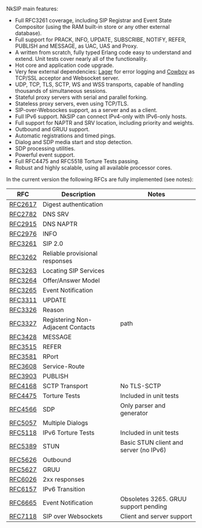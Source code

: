 NkSIP main features:
 * Full RFC3261 coverage, including SIP Registrar and Event State Compositor (using the RAM built-in store or any other external database).
 * Full support for PRACK, INFO, UPDATE, SUBSCRIBE, NOTIFY, REFER, PUBLISH and MESSAGE, as UAC, UAS and Proxy.
 * A written from scratch, fully typed Erlang code easy to understand and extend. Unit tests cover nearly all of the functionality.
 * Hot core and application code upgrade.
 * Very few external dependencies: [Lager](https://github.com/basho/lager) for error logging and [Cowboy](http://ninenines.eu") as TCP/SSL acceptor and Websocket server.
 * UDP, TCP, TLS, SCTP, WS and WSS transports, capable of handling thousands of simultaneous sessions.
 * Stateful proxy servers with serial and parallel forking.
 * Stateless proxy servers, even using TCP/TLS.
 * SIP-over-Websockes support, as a server and as a client.
 * Full IPv6 support. NkSIP can connect IPv4-only with IPv6-only hosts.
 * Full support for NAPTR and SRV location, including priority and weights.
 * Outbound and GRUU support.
 * Automatic registrations and timed pings.
 * Dialog and SDP media start and stop detection.
 * SDP processing utilities.
 * Powerful event support.
 * Full RFC4475 and RFC5518 Torture Tests passing.
 * Robust and highly scalable, using all available processor cores.

In the current version the following RFCs are fully implemented (see notes):

RFC|Description|Notes
---|---|---
[RFC2617](http://tools.ietf.org/html/rfc2617)|Digest authentication|
[RFC2782](http://tools.ietf.org/html/rfc2782)|DNS SRV|
[RFC2915](http://tools.ietf.org/html/rfc2915)|DNS NAPTR|
[RFC2976](http://tools.ietf.org/html/rfc2976)|INFO|
[RFC3261](http://tools.ietf.org/html/rfc3261)|SIP 2.0|
[RFC3262](http://tools.ietf.org/html/rfc3262)|Reliable provisional responses|
[RFC3263](http://tools.ietf.org/html/rfc3263)|Locating SIP Services|
[RFC3264](http://tools.ietf.org/html/rfc3264)|Offer/Answer Model|
[RFC3265](http://tools.ietf.org/html/rfc3265)|Event Notification|
[RFC3311](http://tools.ietf.org/html/rfc3311)|UPDATE|
[RFC3326](http://tools.ietf.org/html/rfc3326)|Reason|
[RFC3327](http://tools.ietf.org/html/rfc3327)|Registering Non-Adjacent Contacts|path
[RFC3428](http://tools.ietf.org/html/rfc3428)|MESSAGE|
[RFC3515](http://tools.ietf.org/html/rfc3515)|REFER|
[RFC3581](http://tools.ietf.org/html/rfc3581)|RPort|
[RFC3608](http://tools.ietf.org/html/rfc3608)|Service-Route|
[RFC3903](http://tools.ietf.org/html/rfc3903)|PUBLISH|
[RFC4168](http://tools.ietf.org/html/rfc4168)|SCTP Transport|No TLS-SCTP
[RFC4475](http://tools.ietf.org/html/rfc4475)|Torture Tests|Included in unit tests
[RFC4566](http://tools.ietf.org/html/rfc4566)|SDP|Only parser and generator
[RFC5057](http://tools.ietf.org/html/rfc5057)|Multiple Dialogs|
[RFC5118](http://tools.ietf.org/html/rfc5118)|IPv6 Torture Tests|Included in unit tests
[RFC5389](http://tools.ietf.org/html/rfc5389)|STUN|Basic STUN client and server (no IPv6)
[RFC5626](http://tools.ietf.org/html/rfc5626)|Outbound|
[RFC5627](http://tools.ietf.org/html/rfc5626)|GRUU|
[RFC6026](http://tools.ietf.org/html/rfc6026)|2xx responses|
[RFC6157](http://tools.ietf.org/html/rfc6157)|IPv6 Transition|
[RFC6665](http://tools.ietf.org/html/rfc6665)|Event Notification|Obsoletes 3265. GRUU support pending
[RFC7118](http://tools.ietf.org/html/rfc7118)|SIP over Websockets|Client and server support



